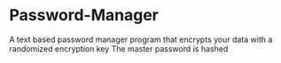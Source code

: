 # Password-Manager
A text based password manager program that encrypts your data with a randomized encryption key
The master password is hashed
